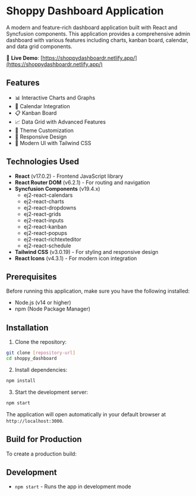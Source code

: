 # Shoppy Dashboard Application

A modern and feature-rich dashboard application built with React and Syncfusion components. This application provides a comprehensive admin dashboard with various features including charts, kanban board, calendar, and data grid components.

🔗 **Live Demo**: [https://shoppydashboardr.netlify.app/](https://shoppydashboardr.netlify.app/)

## Features

- 📊 Interactive Charts and Graphs
- 📅 Calendar Integration
- 📋 Kanban Board
- 📈 Data Grid with Advanced Features
- 🎨 Theme Customization
- 📱 Responsive Design
- 💅 Modern UI with Tailwind CSS

## Technologies Used

- **React** (v17.0.2) - Frontend JavaScript library
- **React Router DOM** (v6.2.1) - For routing and navigation
- **Syncfusion Components** (v19.4.x)
  - ej2-react-calendars
  - ej2-react-charts
  - ej2-react-dropdowns
  - ej2-react-grids
  - ej2-react-inputs
  - ej2-react-kanban
  - ej2-react-popups
  - ej2-react-richtexteditor
  - ej2-react-schedule
- **Tailwind CSS** (v3.0.19) - For styling and responsive design
- **React Icons** (v4.3.1) - For modern icon integration

## Prerequisites

Before running this application, make sure you have the following installed:
- Node.js (v14 or higher)
- npm (Node Package Manager)

## Installation

1. Clone the repository:
```bash
git clone [repository-url]
cd shoppy_dashboard
```

2. Install dependencies:
```bash
npm install
```

3. Start the development server:
```bash
npm start
```

The application will open automatically in your default browser at `http://localhost:3000`.

## Build for Production

To create a production build:


## Development

- `npm start` - Runs the app in development mode


